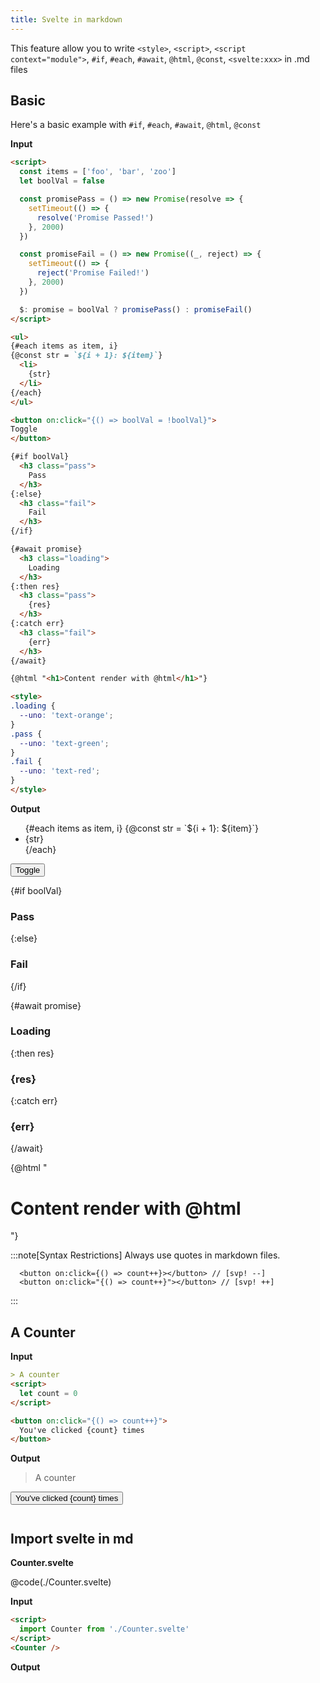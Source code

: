 ```yaml
---
title: Svelte in markdown
---
```


This feature allow you to write 
`<style>`, `<script>`, `<script context="module">`, `#if`, `#each`, `#await`, `@html`, `@const`, `<svelte:xxx>` in .md files

## Basic

Here's a basic example with `#if`, `#each`, `#await`, `@html`, `@const`

**Input**

```md
<script>
  const items = ['foo', 'bar', 'zoo']
  let boolVal = false

  const promisePass = () => new Promise(resolve => {
    setTimeout(() => {
      resolve('Promise Passed!')
    }, 2000)
  })

  const promiseFail = () => new Promise((_, reject) => {
    setTimeout(() => {
      reject('Promise Failed!')
    }, 2000)
  })

  $: promise = boolVal ? promisePass() : promiseFail()
</script>

<ul>
{#each items as item, i}
{@const str = `${i + 1}: ${item}`}
  <li>
    {str}
  </li>
{/each}
</ul>

<button on:click="{() => boolVal = !boolVal}">
Toggle
</button>

{#if boolVal}
  <h3 class="pass">
    Pass
  </h3>
{:else}
  <h3 class="fail">
    Fail
  </h3>
{/if}

{#await promise}
  <h3 class="loading">
    Loading
  </h3>
{:then res}
  <h3 class="pass">
    {res}
  </h3>
{:catch err}
  <h3 class="fail">
    {err}
  </h3>
{/await}

{@html "<h1>Content render with @html</h1>"}

<style>
.loading {
  --uno: 'text-orange';
}
.pass {
  --uno: 'text-green';
}
.fail {
  --uno: 'text-red';
}
</style>
```

**Output**

<ul>
{#each items as item, i}
{@const str = `${i + 1}: ${item}`}
  <li>
    {str}
  </li>
{/each}
</ul>

<button on:click="{() => boolVal = !boolVal}">
Toggle
</button>

{#if boolVal}
  <h3 class="pass">
    Pass
  </h3>
{:else}
  <h3 class="fail">
    Fail
  </h3>
{/if}

{#await promise}
  <h3 class="loading">
    Loading
  </h3>
{:then res}
  <h3 class="pass">
    {res}
  </h3>
{:catch err}
  <h3 class="fail">
    {err}
  </h3>
{/await}

{@html "<h1>Content render with @html</h1>"}

<style>
.pass {
  --uno: 'text-green';
}
.fail {
  --uno: 'text-red';
}
.loading {
  --uno: 'text-orange';
}
</style>

:::note[Syntax Restrictions]
Always use quotes in markdown files.
```svelte
  <button on:click={() => count++}></button> // [svp! --]
  <button on:click="{() => count++}"></button> // [svp! ++]
```
:::


## A Counter

**Input**

```md
> A counter
<script>
  let count = 0
</script>

<button on:click="{() => count++}">
  You've clicked {count} times
</button>
```

**Output**

> A counter

<script>
  import Counter from './Counter.svelte'
  let count = 0
  const items = ['foo', 'bar', 'zoo']
  let boolVal = false
  const promisePass = () => new Promise(resolve => {
    setTimeout(() => {
      resolve('Promise Passed!')
    }, 2000)
  })
  const promiseFail = () => new Promise((_, reject) => {
    setTimeout(() => {
      reject('Promise Failed!')
    }, 2000)
  })
  $: promise = boolVal ? promisePass() : promiseFail()
</script>

<button on:click="{() => count++}" style="margin-bottom: 12px;">
  You've clicked {count} times
</button>

## Import svelte in md

**Counter.svelte**

@code(./Counter.svelte)

**Input**

```md
<script>
  import Counter from './Counter.svelte'
</script>
<Counter />
```

**Output**

<Counter />

